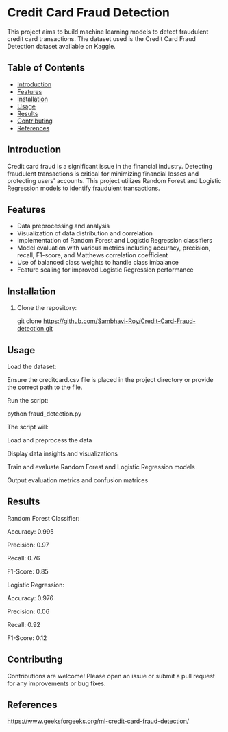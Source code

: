 # Credit Card Fraud Detection

This project aims to build machine learning models to detect fraudulent credit card transactions. The dataset used is the Credit Card Fraud Detection dataset available on Kaggle.


## Table of Contents

- [Introduction](#introduction)
- [Features](#features)
- [Installation](#installation)
- [Usage](#usage)
- [Results](#results)
- [Contributing](#contributing)
- [References](#references)


## Introduction

Credit card fraud is a significant issue in the financial industry. Detecting fraudulent transactions is critical for minimizing financial losses and protecting users' accounts. This project utilizes Random Forest and Logistic Regression models to identify fraudulent transactions.


## Features

- Data preprocessing and analysis
- Visualization of data distribution and correlation
- Implementation of Random Forest and Logistic Regression classifiers
- Model evaluation with various metrics including accuracy, precision, recall, F1-score, and Matthews correlation coefficient
- Use of balanced class weights to handle class imbalance
- Feature scaling for improved Logistic Regression performance


## Installation

1. Clone the repository:
   
   git clone https://github.com/Sambhavi-Roy/Credit-Card-Fraud-detection.git


## Usage

Load the dataset:

Ensure the creditcard.csv file is placed in the project directory or provide the correct path to the file.


Run the script:

python fraud_detection.py


The script will:

Load and preprocess the data

Display data insights and visualizations

Train and evaluate Random Forest and Logistic Regression models

Output evaluation metrics and confusion matrices


## Results

Random Forest Classifier:

Accuracy: 0.995

Precision: 0.97

Recall: 0.76

F1-Score: 0.85


Logistic Regression:

Accuracy: 0.976

Precision: 0.06

Recall: 0.92

F1-Score: 0.12


## Contributing

Contributions are welcome! Please open an issue or submit a pull request for any improvements or bug fixes.


## References

https://www.geeksforgeeks.org/ml-credit-card-fraud-detection/

